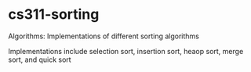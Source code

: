 # cs311-sorting
Algorithms: Implementations of different sorting algorithms

Implementations include selection sort, insertion sort, heaop sort, merge sort, and quick sort
